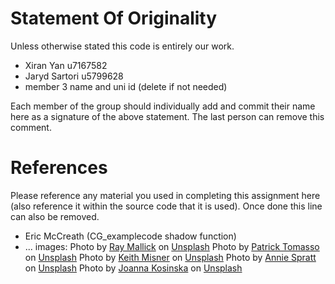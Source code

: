 # Statement Of Originality


Unless otherwise stated this code is entirely our work. 
+ Xiran Yan u7167582
+ Jaryd Sartori u5799628
+ member 3 name and uni id (delete if not needed)

Each member of the group should individually add and commit their name here as a signature of the above statement.  The last person can remove this comment. 


# References


Please reference any material you used in completing this assignment here (also reference it within the source code that it is used).   Once done this line can also be removed. 

+ Eric McCreath (CG_examplecode shadow function)
+ ... 
images:
<span>Photo by <a href="https://unsplash.com/@rmallick6806?utm_source=unsplash&amp;utm_medium=referral&amp;utm_content=creditCopyText">Ray Mallick</a> on <a href="https://unsplash.com/s/photos/background?utm_source=unsplash&amp;utm_medium=referral&amp;utm_content=creditCopyText">Unsplash</a></span>
<span>Photo by <a href="https://unsplash.com/@impatrickt?utm_source=unsplash&amp;utm_medium=referral&amp;utm_content=creditCopyText">Patrick Tomasso</a> on <a href="https://unsplash.com/s/photos/background?utm_source=unsplash&amp;utm_medium=referral&amp;utm_content=creditCopyText">Unsplash</a></span>
<span>Photo by <a href="https://unsplash.com/@keithmisner?utm_source=unsplash&amp;utm_medium=referral&amp;utm_content=creditCopyText">Keith Misner</a> on <a href="https://unsplash.com/s/photos/background?utm_source=unsplash&amp;utm_medium=referral&amp;utm_content=creditCopyText">Unsplash</a></span>
<span>Photo by <a href="https://unsplash.com/@anniespratt?utm_source=unsplash&amp;utm_medium=referral&amp;utm_content=creditCopyText">Annie Spratt</a> on <a href="https://unsplash.com/s/photos/background?utm_source=unsplash&amp;utm_medium=referral&amp;utm_content=creditCopyText">Unsplash</a></span>
<span>Photo by <a href="https://unsplash.com/@joannakosinska?utm_source=unsplash&amp;utm_medium=referral&amp;utm_content=creditCopyText">Joanna Kosinska</a> on <a href="https://unsplash.com/s/photos/background?utm_source=unsplash&amp;utm_medium=referral&amp;utm_content=creditCopyText">Unsplash</a></span>